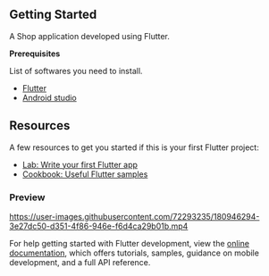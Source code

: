  ## Getting Started
A Shop application developed using Flutter.

 **Prerequisites**

 List of softwares you need to install.
 
 * [Flutter](http://flutter.dev/)
 * [Android studio](https://developer.android.com/studio)

## Resources

A few resources to get you started if this is your first Flutter project:

- [Lab: Write your first Flutter app](https://docs.flutter.dev/get-started/codelab)
- [Cookbook: Useful Flutter samples](https://docs.flutter.dev/cookbook)

 ### Preview
https://user-images.githubusercontent.com/72293235/180946294-3e27dc50-d351-4f86-946e-f6d4ca29b01b.mp4


For help getting started with Flutter development, view the
[online documentation](https://docs.flutter.dev/), which offers tutorials,
samples, guidance on mobile development, and a full API reference.

 

